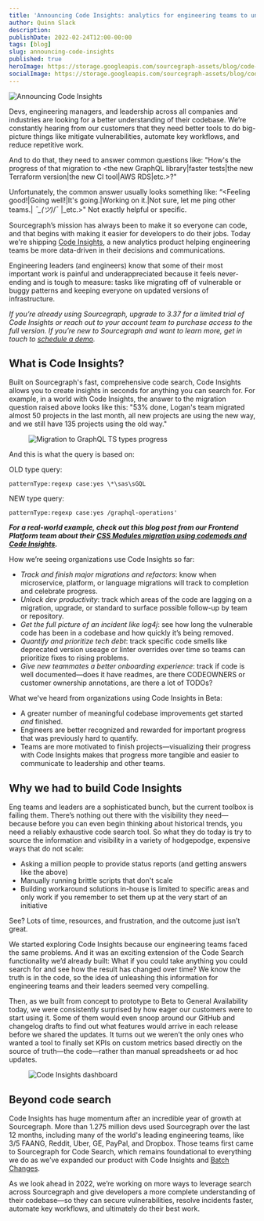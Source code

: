 ```yaml
---
title: 'Announcing Code Insights: analytics for engineering teams to understand and visualize their codebase over time'
author: Quinn Slack
description:
publishDate: 2022-02-24T12:00-00:00
tags: [blog]
slug: announcing-code-insights
published: true
heroImage: https://storage.googleapis.com/sourcegraph-assets/blog/code-insights-ga-blogs/code-insights-ga-announcement.png
socialImage: https://storage.googleapis.com/sourcegraph-assets/blog/code-insights-ga-blogs/code-insights-ga-announcement.png
---
```


![Announcing Code Insights](https://storage.googleapis.com/sourcegraph-assets/blog/code-insights-ga-blogs/code-insights-ga-announcement.png)

Devs, engineering managers, and leadership across all companies and industries are looking for a better understanding of their codebase. We’re constantly hearing from our customers that they need better tools to do big-picture things like mitigate vulnerabilities, automate key workflows, and reduce repetitive work.

And to do that, they need to answer common questions like: "How's the progress of that migration to &lt;the new GraphQL library|faster tests|the new Terraform version|the new CI tool|AWS RDS|etc.>?"

Unfortunately, the common answer usually looks something like: “&lt;Feeling good!|Going well!|It's going.|Working on it.|Not sure, let me ping other teams.| _¯\_(ツ)_/¯ |_etc.>" Not exactly helpful or specific.

Sourcegraph’s mission has always been to make it so everyone can code, and that begins with making it easier for developers to do their jobs. Today we're shipping [Code Insights](/code-insights/), a new analytics product helping engineering teams be more data-driven in their decisions and communications.

Engineering leaders (and engineers) know that some of their most important work is painful and underappreciated because it feels never-ending and is tough to measure: tasks like migrating off of vulnerable or buggy patterns and keeping everyone on updated versions of infrastructure.

_If you’re already using Sourcegraph, upgrade to 3.37 for a limited trial of Code Insights or reach out to your account team to purchase access to the full version. If you’re new to Sourcegraph and want to learn more, get in touch to [schedule a demo](/contact/request-code-insights-demo/)._

## What is Code Insights?

Built on Sourcegraph's fast, comprehensive code search, Code Insights allows you to create insights in seconds for anything you can search for. For example, in a world with Code Insights, the answer to the migration question raised above looks like this: "53% done, Logan's team migrated almost 50 projects in the last month, all new projects are using the new way, and we still have 135 projects using the old way."

<figure>
  <img src="https://storage.googleapis.com/sourcegraph-assets/blog/code-insights-ga-blogs/migration-progress-graphql-ts-types.png" alt="Migration to GraphQL TS types progress">
</figure>

And this is what the query is based on:

OLD type query:

`patternType:regexp case:yes \*\sas\sGQL`

NEW type query:

`patternType:regexp case:yes /graphql-operations'`

_**For a real-world example, check out this blog post from our Frontend Platform team about their [CSS Modules migration using codemods and Code Insights](/blog/migrating-to-css-modules-with-codemods-and-code-insights/).**_

How we’re seeing organizations use Code Insights so far:

* _Track and finish major migrations and refactors_: know when microservice, platform, or language migrations will track to completion and celebrate progress.
* _Unlock dev productivity_: track which areas of the code are lagging on a migration, upgrade, or standard to surface possible follow-up by team or repository.
* _Get the full picture of an incident like log4j_: see how long the vulnerable code has been in a codebase and how quickly it’s being removed.
* _Quantify and prioritize tech debt_: track specific code smells like deprecated version useage or linter overrides over time so teams can prioritize fixes to rising problems.
* _Give new teammates a better onboarding experience_: track if code is well documented—does it have readmes, are there CODEOWNERS or customer ownership annotations, are there a lot of TODOs?

What we've heard from organizations using Code Insights in Beta:

* A greater number of meaningful codebase improvements get started _and_ finished.
* Engineers are better recognized and rewarded for important progress that was previously hard to quantify.
* Teams are more motivated to finish projects—visualizing their progress with Code Insights makes that progress more tangible and easier to communicate to leadership and other teams.

## Why we had to build Code Insights

Eng teams and leaders are a sophisticated bunch, but the current toolbox is failing them. There’s nothing out there with the visibility they need—because before you can even begin thinking about historical trends, you need a reliably exhaustive code search tool. So what they do today is try to source the information and visibility in a variety of hodgepodge, expensive ways that do not scale:

* Asking a million people to provide status reports (and getting answers like the above)
* Manually running brittle scripts that don't scale
* Building workaround solutions in-house is limited to specific areas and only work if you remember to set them up at the very start of an initiative

See? Lots of time, resources, and frustration, and the outcome just isn’t great.

We started exploring Code Insights because our engineering teams faced the same problems. And it was an exciting extension of the Code Search functionality we’d already built: What if you could take anything you could search for and see how the result has changed over time? We know the truth is in the code, so the idea of unleashing this information for engineering teams and their leaders seemed very compelling.

Then, as we built from concept to prototype to Beta to General Availability today, we were consistently surprised by how eager our customers were to start using it. Some of them would even snoop around our GitHub and changelog drafts to find out what features would arrive in each release before we shared the updates. It turns out we weren’t the only ones who wanted a tool to finally set KPIs on custom metrics based directly on the source of truth—the code—rather than manual spreadsheets or ad hoc updates.

<figure>
  <img src="https://storage.googleapis.com/sourcegraph-assets/blog/code-insights-ga-blogs/code-insights-dashboard.png" alt="Code Insights dashboard">
</figure>

## Beyond code search

Code Insights has huge momentum after an incredible year of growth at Sourcegraph. More than 1.275 million devs used Sourcegraph over the last 12 months, including many of the world's leading engineering teams, like 3/5 FAANG, Reddit, Uber, GE, PayPal, and Dropbox. Those teams first came to Sourcegraph for Code Search, which remains foundational to everything we do as we’ve expanded our product with Code Insights and [Batch Changes](https://about.sourcegraph.com/blog/introducing-batch-changes/).

As we look ahead in 2022, we’re working on more ways to leverage search across Sourcegraph and give developers a more complete understanding of their codebase—so they can secure vulnerabilities, resolve incidents faster, automate key workflows, and ultimately do their best work.

